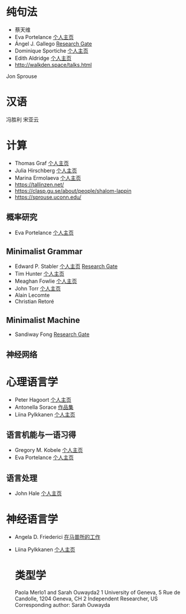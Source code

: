 # 纯句法
- 蔡天维
- Eva Portelance
  [个人主页](https://web.stanford.edu/~portelan/)
- Ángel J. Gallego
  [Research Gate](https://www.researchgate.net/profile/Angel_J_Gallego)
- Dominique Sportiche
  [个人主页](https://linguistics.ucla.edu/person/dominique-sportiche/)
- Edith Aldridge
  [个人主页](http://faculty.washington.edu/aldr/)
- http://walkden.space/talks.html

Jon Sprouse

# 汉语

冯胜利 宋亚云

# 计算

- Thomas Graf
  [个人主页](https://thomasgraf.net/)
- Julia Hirschberg
  [个人主页](http://www.cs.columbia.edu/~julia/)
- Marina Ermolaeva [个人主页](https://mermolaeva.com/projects/)
- https://tallinzen.net/
- https://clasp.gu.se/about/people/shalom-lappin
- https://sprouse.uconn.edu/

## 概率研究

- Eva Portelance
  [个人主页](https://web.stanford.edu/~portelan/)

## Minimalist Grammar
- Edward P. Stabler
  [个人主页](https://linguistics.ucla.edu/people/stabler/paris12/)
  [Research Gate](https://www.researchgate.net/profile/Edward_Stabler2)
- Tim Hunter
  [个人主页](https://linguistics.ucla.edu/people/hunter/)
- Meaghan Fowlie
  [个人主页](http://meaghanfowlie.com/research.php)
- John Torr
  [个人主页](http://homepages.inf.ed.ac.uk/s1344326/)
- Alain Lecomte
- Christian Retoré

## Minimalist Machine
- Sandiway Fong
  [Research Gate](https://www.researchgate.net/profile/Sandiway_Fong2)

## 神经网络

# 心理语言学

- Peter Hagoort
  [个人主页](https://www.mpi.nl/people/hagoort-peter)
- Antonella Sorace
  [作品集](http://www.lel.ed.ac.uk/~antonell/pub.shtml)
- Liina Pylkkanen
  [个人主页](http://psych.nyu.edu/pylkkanen/)

## 语言机能与一语习得
- Gregory M. Kobele
  [个人主页](https://home.uni-leipzig.de/~gkobele/)
- Eva Portelance
  [个人主页](https://web.stanford.edu/~portelan/)

## 语言处理
- John Hale
  [个人主页](https://ling.franklin.uga.edu/directory/people/john-hale)

# 神经语言学

- Angela D. Friederici 
  [在马普所的工作](https://www.researchgate.net/scientific-contributions/8215820_Angela_D_Friederici)
- Liina Pylkkanen
  [个人主页](http://psych.nyu.edu/pylkkanen/)

  # 类型学

  Paola Merlo1 and Sarah Ouwayda2
1 University of Geneva, 5 Rue de Candolle, 1204 Geneva, CH
2 Independent Researcher, US
Corresponding author: Sarah Ouwayda